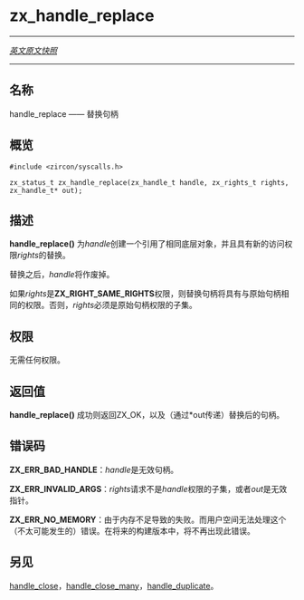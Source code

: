 # zx_handle_replace
---

[*英文原文快照*](https://github.com/fuchsia-mirror/zircon/blob/9b1d42b6f62ed4a4fe443eb03e020c74abcc8875/docs/syscalls/handle_replace.md)

---
<!-- ## NAME -->
## 名称

<!-- handle_replace - replace a handle -->
handle_replace —— 替换句柄

<!-- ## SYNOPSIS -->
## 概览

```
#include <zircon/syscalls.h>

zx_status_t zx_handle_replace(zx_handle_t handle, zx_rights_t rights, zx_handle_t* out);
```

<!-- ## DESCRIPTION -->
## 描述
<!-- 
**handle_replace**() creates a replacement for *handle*, referring to
the same underlying object, with new access rights *rights*. -->

**handle_replace()** 为*handle*创建一个引用了相同底层对象，并且具有新的访问权限*rights*的替换。

<!-- *handle* is always invalidated. -->


替换之后，*handle*将作废掉。

<!-- If *rights* is **ZX_RIGHT_SAME_RIGHTS**, the replacement handle will
have the same rights as the original handle. Otherwise, *rights* must be
a subset of original handle's rights. -->

如果*rights*是**ZX_RIGHT_SAME_RIGHTS**权限，则替换句柄将具有与原始句柄相同的权限。否则，*rights*必须是原始句柄权限的子集。

<!-- ## RIGHTS -->
## 权限

<!-- No rights are required. -->
无需任何权限。

<!-- ## RETURN VALUE -->
## 返回值

<!-- **handle_replace**() returns ZX_OK and the replacement handle (via *out)
on success. -->
**handle_replace()** 成功则返回ZX_OK，以及（通过*out传递）替换后的句柄。

<!-- ## ERRORS -->
## 错误码

<!-- **ZX_ERR_BAD_HANDLE**  *handle* isn't a valid handle. -->
**ZX_ERR_BAD_HANDLE**：*handle*是无效句柄。

<!-- **ZX_ERR_INVALID_ARGS**  The *rights* requested are not a subset of
*handle*'s rights or *out* is an invalid pointer. -->
**ZX_ERR_INVALID_ARGS**：*rights*请求不是*handle*权限的子集，或者*out*是无效指针。

<!-- **ZX_ERR_NO_MEMORY**  Failure due to lack of memory.
There is no good way for userspace to handle this (unlikely) error.
In a future build this error will no longer occur. -->
**ZX_ERR_NO_MEMORY**：由于内存不足导致的失败。而用户空间无法处理这个（不太可能发生的）错误。在将来的构建版本中，将不再出现此错误。

<!-- ## SEE ALSO -->
## 另见

<!-- [handle_close](handle_close.md),
[handle_close_many](handle_close_many.md),
[handle_duplicate](handle_duplicate.md). -->

[handle_close](handle_close.md)，[handle_close_many](handle_close_many.md)，[handle_duplicate](handle_duplicate.md)。